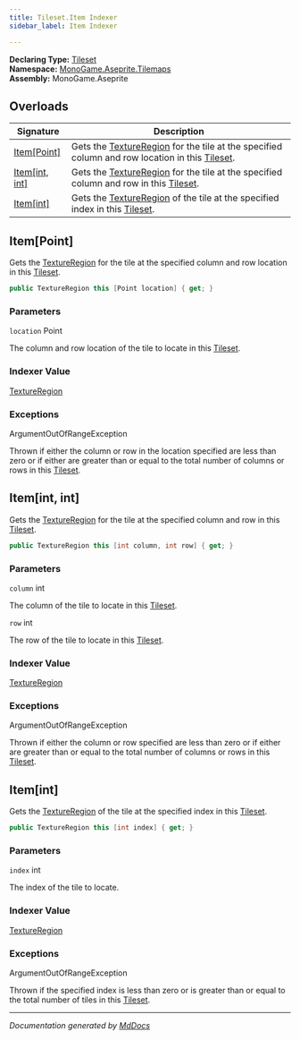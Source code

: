 ```yaml
---
title: Tileset.Item Indexer
sidebar_label: Item Indexer

---
```


**Declaring Type:** [Tileset](../)  
**Namespace:** [MonoGame.Aseprite.Tilemaps](../../)  
**Assembly:** MonoGame.Aseprite

## Overloads

| Signature                        | Description                                                                                                                                     |
| -------------------------------- | ----------------------------------------------------------------------------------------------------------------------------------------------- |
| [Item\[Point\]](#itempoint)      | Gets the [TextureRegion](../../../TextureRegion/) for the tile at the specified column and row location in this [Tileset](../). |
| [Item\[int, int\]](#itemint-int) | Gets the [TextureRegion](../../../TextureRegion/) for the tile at the specified column and row in this [Tileset](../).          |
| [Item\[int\]](#itemint)          | Gets the [TextureRegion](../../../TextureRegion/) of the tile at the specified index in this [Tileset](../).                    |

## Item\[Point\]

Gets the [TextureRegion](../../../TextureRegion/) for the tile at the specified column and row location in this [Tileset](../).

```csharp
public TextureRegion this [Point location] { get; }
```

### Parameters

`location`  Point

The column and row location of the tile to locate in this [Tileset](../).

### Indexer Value

[TextureRegion](../../../TextureRegion/)

### Exceptions

ArgumentOutOfRangeException

Thrown if either the column or row in the location specified are less than zero or if either are greater  than or equal to the total number of columns or rows in this [Tileset](../).

## Item\[int, int\]

Gets the [TextureRegion](../../../TextureRegion/) for the tile at the specified column and row in this [Tileset](../).

```csharp
public TextureRegion this [int column, int row] { get; }
```

### Parameters

`column`  int

The column of the tile to locate in this [Tileset](../).

`row`  int

The row of the tile to locate in this [Tileset](../).

### Indexer Value

[TextureRegion](../../../TextureRegion/)

### Exceptions

ArgumentOutOfRangeException

Thrown if either the column or row specified are less than zero or if either are greater than or equal to  the total number of columns or rows in this [Tileset](../).

## Item\[int\]

Gets the [TextureRegion](../../../TextureRegion/) of the tile at the specified index in this [Tileset](../).

```csharp
public TextureRegion this [int index] { get; }
```

### Parameters

`index`  int

The index of the tile to locate.

### Indexer Value

[TextureRegion](../../../TextureRegion/)

### Exceptions

ArgumentOutOfRangeException

Thrown if the specified index is less than zero or is greater than or equal to the total number of tiles in  this [Tileset](../).

___

*Documentation generated by [MdDocs](https://github.com/ap0llo/mddocs)*
